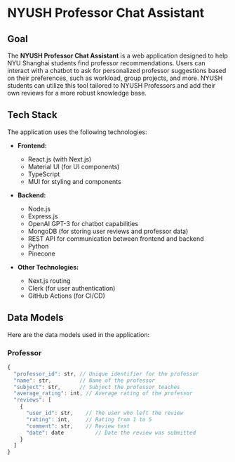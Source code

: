 # NYUSH Professor Chat Assistant

## Goal
The **NYUSH Professor Chat Assistant** is a web application designed to help NYU Shanghai students find professor recommendations. Users can interact with a chatbot to ask for personalized professor suggestions based on their preferences, such as workload, group projects, and more. NYUSH students can utilize this tool tailored to NYUSH Professors and add their own reviews for a more robust knowledge base. 

## Tech Stack
The application uses the following technologies:

- **Frontend:**
  - React.js (with Next.js)
  - Material UI (for UI components)
  - TypeScript
  - MUI for styling and components

- **Backend:**
  - Node.js
  - Express.js
  - OpenAI GPT-3 for chatbot capabilities
  - MongoDB (for storing user reviews and professor data)
  - REST API for communication between frontend and backend
  - Python
  - Pinecone

- **Other Technologies:**
  - Next.js routing
  - Clerk (for user authentication)
  - GitHub Actions (for CI/CD)

## Data Models

Here are the data models used in the application:

### **Professor**
```javascript
{
  "professor_id": str, // Unique identifier for the professor
  "name": str,         // Name of the professor
  "subject": str,      // Subject the professor teaches
  "average_rating": int, // Average rating of the professor
  "reviews": [
    {
      "user_id": str,    // The user who left the review
      "rating": int,     // Rating from 1 to 5
      "comment": str,    // Review text
      "date": date          // Date the review was submitted
    }
  ]
}
```
